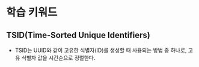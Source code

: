 # 학습 키워드

## TSID(Time-Sorted Unique Identifiers)
- TSID는 UUID와 같이 고유한 식별자(ID)를 생성할 때 사용되는 방법 중 하나로, 고유 식별자 값을 시간순으로 정렬한다.
